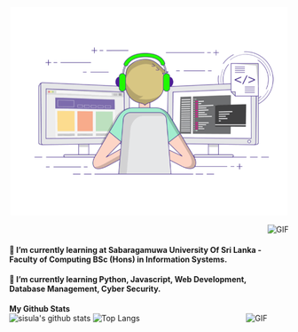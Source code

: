 <html>
<p align='center'>
   <a href="https://github.com/sisula"> <img src="https://raw.githubusercontent.com/devSouvik/devSouvik/master/gif3.gif" width="500" /> </a>
</p>
   
<img align="right" alt="GIF" height="170px" src="https://media.giphy.com/media/J5B1Y8QZnzXXbLQIBu/giphy.gif" />
<br>

<h4>🌱 I’m currently learning at Sabaragamuwa University Of Sri Lanka -   Faculty of Computing BSc (Hons) in Information Systems.</h4>
<h4>🌱 I’m currently learning Python, Javascript, Web Development, Database Management, Cyber Security.</h4>
          
  <summary><b>My Github Stats</b></summary>
  <img alt="sisula's github stats" src="https://github-readme-stats.vercel.app/api?username=sisula&count_private=true&hide=issues&show_icons=true&hide_border=true&include_all_commits=true&line_height=24"/>
  <img align="right" alt="GIF" height="170px" src="https://media.giphy.com/media/dxn6fRlTIShoeBr69N/giphy.gif" />
  <img alt="Top Langs" src="https://github-readme-stats.vercel.app/api/top-langs/?username=sisula&layout=compact&hide_border=true"/>

     
